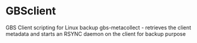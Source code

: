 # GBSclient
GBS Client scripting for Linux backup
gbs-metacollect  -  retrieves the client metadata and starts an RSYNC daemon on the client for backup purpose

